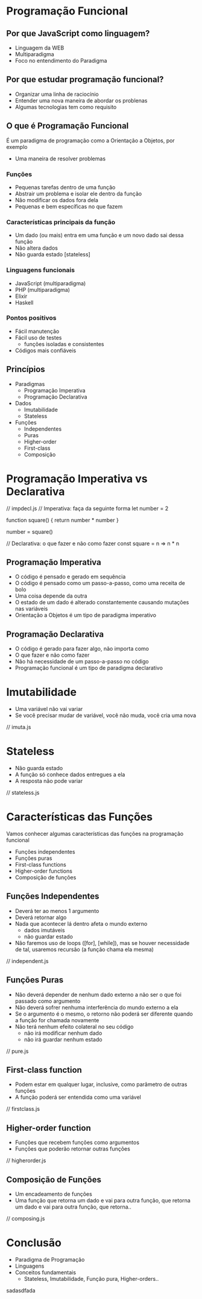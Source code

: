 # Programação Funcional

## Por que JavaScript como linguagem?
* Linguagem da WEB
* Multiparadigma
* Foco no entendimento do Paradigma

## Por que estudar programação funcional?
* Organizar uma linha de raciocínio
* Entender uma nova maneira de abordar os problenas
* Algumas tecnologias tem como requisito

## O que é Programação Funcional
É um paradigma de programação como a Orientação a Objetos, por exemplo
* Uma maneira de resolver problemas

### Funções
* Pequenas tarefas dentro de uma função
* Abstrair um problema e isolar ele dentro da função
* Não modificar os dados fora dela
* Pequenas e bem específicas no que fazem

### Características principais da função
* Um dado (ou mais) entra em uma função e um novo dado sai dessa função
* Não altera dados
* Não guarda estado [stateless]

### Linguagens funcionais
* JavaScript (multiparadigma)
* PHP (multiparadigma)
* Elixir
* Haskell

### Pontos positivos
* Fácil manutenção
* Fácil uso de testes
  * funções isoladas e consistentes
* Códigos mais confiáveis

## Princípios
* Paradigmas
  * Programação Imperativa
  * Programação Declarativa
* Dados
  * Imutabilidade
  * Stateless
* Funções
  * Independentes
  * Puras
  * Higher-order
  * First-class
  * Composição

# Programação Imperativa vs Declarativa

// impdecl.js
// Imperativa: faça da seguinte forma
let number = 2

function square() {
  return number * number
}

number = square()

// Declarativa: o que fazer e não como fazer
const square = n => n * n

## Programação Imperativa
* O código é pensado e gerado em sequência
* O código é pensado como um passo-a-passo, como uma receita de bolo
* Uma coisa depende da outra
* O estado de um dado é alterado constantemente causando mutações nas variáveis
* Orientação a Objetos é um tipo de paradigma imperativo

## Programação Declarativa
* O código é gerado para fazer algo, não importa como
* O que fazer e não como fazer
* Não há necessidade de um passo-a-passo no código
* Programação funcional é um tipo de paradigma declarativo

# Imutabilidade
* Uma variável não vai variar
* Se você precisar mudar de variável, você não muda, você cria uma nova

// imuta.js

# Stateless
* Não guarda estado
* A função só conhece dados entregues a ela
* A resposta não pode variar

// stateless.js

# Características das Funções
Vamos conhecer algumas características das funções na programação funcional
* Funções independentes
* Funções puras
* First-class functions
* Higher-order functions
* Composição de funções

## Funções Independentes
* Deverá ter ao menos 1 argumento
* Deverá retornar algo
* Nada que acontecer lá dentro afeta o mundo externo
  * dados imutáveis
  * não guardar estado
* Não faremos uso de loops ([for], [while]), mas se houver necessidade de tal, usaremos recursão (a função chama ela mesma)

// independent.js

## Funções Puras
* Não deverá depender de nenhum dado externo a não ser o que foi passado como argumento
* Não deverá sofrer nenhuma interferência do mundo externo a ela
* Se o argumento é o mesmo, o retorno não poderá ser diferente quando a função for chamada novamente
* Não terá nenhum efeito colateral no seu código
  * não irá modificar nenhum dado
  * não irá guardar nenhum estado

// pure.js

## First-class function
* Podem estar em qualquer lugar, inclusive, como parâmetro de outras funções
* A função poderá ser entendida como uma variável

// firstclass.js

## Higher-order function
* Funções que recebem funções como argumentos
* Funções que poderão retornar outras funções

// higherorder.js

## Composição de Funções
* Um encadeamento de funções
* Uma função que retorna um dado e vai para outra função, que retorna um dado e vai para outra função, que retorna..

// composing.js

# Conclusão
* Paradigma de Programação
* Linguagens
* Conceitos fundamentais
  * Stateless, Imutabilidade, Função pura, Higher-orders..


sadasdfada